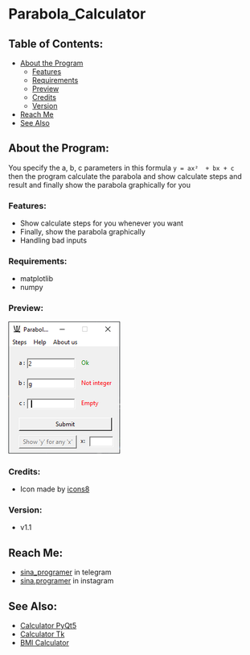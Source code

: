 # Parabola_Calculator

## **Table of Contents:**
- [About the Program](#about-the-program)
  - [Features](#features)
  - [Requirements](#requirements)
  - [Preview](#preview)
  - [Credits](#credits)
  - [Version](#version)
- [Reach Me](#reach-me)
- [See Also](#see-also)

## **About the Program:**
You specify the a, b, c parameters in this formula  `y = ax²  + bx + c` <br>
then the program calculate the parabola and show calculate steps and result and finally show the parabola graphically for you

### **Features:**
- Show calculate steps for you whenever you want
- Finally, show the parabola graphically
- Handling bad inputs

### Requirements:
- matplotlib
- numpy

### **Preview:** 
![preview](/Files/preview.png)

### **Credits:**
- Icon made by [icons8](https://icons8.com/)

### **Version:**
- v1.1

## **Reach Me:**
- [sina_programer](https://t.me/sina_programer) in telegram
- [sina.programer](https://www.instagram.com/sina.programer) in instagram

## **See Also:**
- [Calculator PyQt5](https://github.com/sina-programer/Calculator_PyQt5)
- [Calculator Tk](https://github.com/sina-programer/Calculator_Tk)
- [BMI Calculator](https://github.com/sina-programer/BMI_Calculator)
